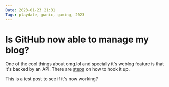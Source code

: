 ```yaml
---
Date: 2023-01-23 21:31
Tags: playdate, panic, gaming, 2023
---
```


# Is GitHub now able to manage my blog?

One of the cool things about omg.lol and specially it's weblog feature is that it's backed by an API. There are [steps](https://advent.weblog.lol/day-12) on how to hook it up. 

This is a test post to see if it's now working?